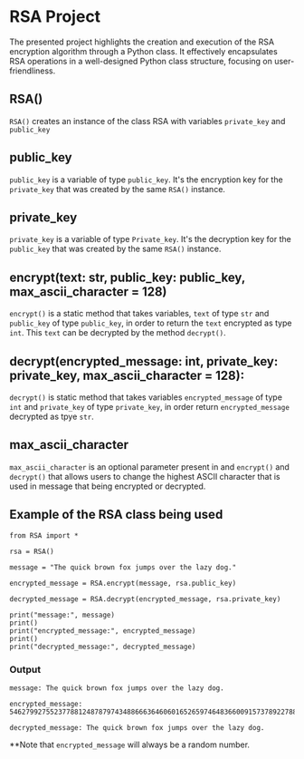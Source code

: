 # RSA Project
The presented project highlights the creation and execution of the RSA encryption algorithm through a Python class. It effectively encapsulates RSA operations in a well-designed Python class structure, focusing on user-friendliness.

## RSA()
`RSA()` creates an instance of the class RSA with variables `private_key` and `public_key`

## public_key
`public_key` is a variable of type `public_key`. It's the encryption key for the `private_key` that was created by the same `RSA()` instance.

## private_key
`private_key` is a variable of type `Private_key`. It's the decryption key for the `public_key` that was created by the same `RSA()` instance.

## encrypt(text: str, public_key: public_key, max_ascii_character = 128)
`encrypt()` is a static method that takes variables, `text` of type `str` and `public_key` of type `public_key`, in order to return the `text` encrypted as type `int`. This `text` can be decrypted by the method `decrypt()`.

## decrypt(encrypted_message: int, private_key: private_key, max_ascii_character = 128):
`decrypt()` is static method that takes variables `encrypted_message` of type `int` and `private_key` of type `private_key`, in order return `encrypted_message` decrypted as tpye `str`.

## max_ascii_character
`max_ascii_character` is an optional parameter present in and `encrypt()` and `decrypt()` that allows users to change the highest ASCII character that is used in message that being encrypted or decrypted.

## Example of the RSA class being used
```
from RSA import *

rsa = RSA()

message = "The quick brown fox jumps over the lazy dog."

encrypted_message = RSA.encrypt(message, rsa.public_key)

decrypted_message = RSA.decrypt(encrypted_message, rsa.private_key)

print("message:", message)
print()
print("encrypted_message:", encrypted_message)
print()
print("decrypted_message:", decrypted_message)
```
### Output
```
message: The quick brown fox jumps over the lazy dog.

encrypted_message: 54627992755237788124878797434886663646060165265974648366009157378922788991212314091224940830687047439418950954412940583014435692221097983748662424312869461471177576317064245867567178523768579860116324157673674422736662441710481890765514804614118498977843799808833989209716357913633740252232135282873226889649

decrypted_message: The quick brown fox jumps over the lazy dog.
```
**Note that `encrypted_message` will always be a random number.
